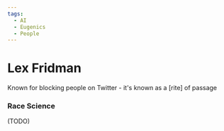 ```yaml
---
tags:
  - AI
  - Eugenics
  - People
---
```

# Lex Fridman

Known for blocking people on Twitter - it's known as a [rite] of passage

### Race Science


(TODO)